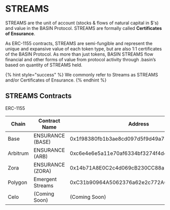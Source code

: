 # STREAMS

STREAMS are the unit of account (stocks & flows of natural capital in $'s) and value in the BASIN Protocol. STREAMS are formally called **Certificates of Ensurance**.

As ERC-1155 contracts, STREAMS are semi-fungible and represent the unique and expansive value of each token type, but are also 1:1 certificates of the BASIN Protocol. As more than just tokens, BASIN STREAMS flow financial and other forms of value from protocol activity through .basin’s based on quantity of STREAMS held.

{% hint style="success" %}
We commonly refer to Streams as STREAMS and/or Certificates of Ensurance.
{% endhint %}

## STREAMS Contracts

ERC-1155

<table data-full-width="true"><thead><tr><th width="119">Chain</th><th width="177">Contract Name</th><th width="282">Address</th><th data-type="content-ref"></th></tr></thead><tbody><tr><td>Base</td><td>ENSURANCE (BASE)</td><td>0x1f98380fb1b3ae8cd097d5f9d49a7e79cd69a4fb</td><td><a href="https://zora.co/collect/base:0x1f98380fb1b3ae8cd097d5f9d49a7e79cd69a4fb">https://zora.co/collect/base:0x1f98380fb1b3ae8cd097d5f9d49a7e79cd69a4fb</a></td></tr><tr><td>Arbitrum</td><td>ENSURANCE (ARB)</td><td>0xc6e4e6e5a11e70af6334bf3274f4d4c2e0ce3571</td><td><a href="https://zora.co/collect/arb:0xc6e4e6e5a11e70af6334bf3274f4d4c2e0ce3571">https://zora.co/collect/arb:0xc6e4e6e5a11e70af6334bf3274f4d4c2e0ce3571</a></td></tr><tr><td>Zora</td><td>ENSURANCE (ZORA)</td><td>0x14b71A8E0C2c4d069cB230CC88a1423736B34096</td><td><a href="https://zora.co/collect/zora:0x14b71a8e0c2c4d069cb230cc88a1423736b34096">https://zora.co/collect/zora:0x14b71a8e0c2c4d069cb230cc88a1423736b34096</a></td></tr><tr><td>Polygon</td><td>Emergent Streams</td><td>0xC31b90964A5062376a62e2c772A6c4D422CD73B2</td><td><a href="https://rarible.com/BASIN-Emergent-Streams/items">https://rarible.com/BASIN-Emergent-Streams/items</a></td></tr><tr><td>Celo</td><td>(Coming Soon)</td><td>(Coming Soon)</td><td></td></tr></tbody></table>

